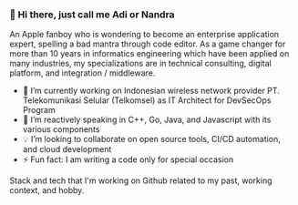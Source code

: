 ### 👋 Hi there, just call me Adi or Nandra

An Apple fanboy who is wondering to become an enterprise application expert, spelling a bad mantra through code editor. As a game changer for more than 10 years in informatics engineering which have been applied on many industries, my specializations are in technical consulting, digital platform, and integration / middleware. 

- 🔭 I’m currently working on Indonesian wireless network provider PT. Telekomunikasi Selular (Telkomsel) as IT Architect for DevSecOps Program
- 🌱 I’m reactively speaking in C++, Go, Java, and Javascript with its various components 
- 💡 I’m looking to collaborate on open source tools, CI/CD automation, and cloud development
- ⚡ Fun fact: I am writing a code only for special occasion

Stack and tech that I'm working on Github related to my past, working context, and hobby.




